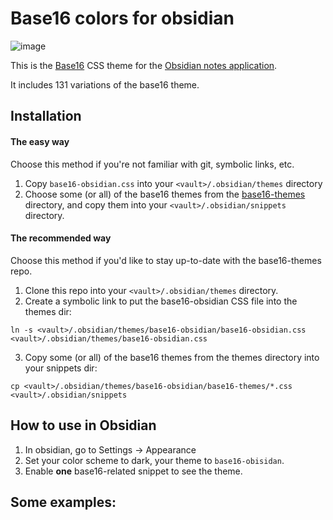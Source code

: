 # Base16 colors for obsidian

![image](https://user-images.githubusercontent.com/38560/123444272-b8feef00-d5a4-11eb-8917-7a82375b675f.png)

This is the [Base16][b16] CSS theme for the [Obsidian notes application][o].

It includes 131 variations of the base16 theme.

## Installation

#### The easy way

Choose this method if you're not familiar with git, symbolic links, etc.

1. Copy `base16-obsidian.css` into your `<vault>/.obsidian/themes` directory
2. Choose some (or all) of the base16 themes from the [base16-themes][themes] directory, and copy them into your `<vault>/.obsidian/snippets` directory.

#### The recommended way

Choose this method if you'd like to stay up-to-date with the base16-themes repo.

1. Clone this repo into your `<vault>/.obsidian/themes` directory.
2. Create a symbolic link to put the base16-obsidian CSS file into the themes dir: 

`ln -s <vault>/.obsidian/themes/base16-obsidian/base16-obsidian.css <vault>/.obsidian/themes/base16-obsidian.css`

3. Copy some (or all) of the base16 themes from the themes directory into your snippets dir:

`cp <vault>/.obsidian/themes/base16-obsidian/base16-themes/*.css <vault>/.obsidian/snippets`

## How to use in Obsidian

1. In obsidian, go to Settings -> Appearance
2. Set your color scheme to dark, your theme to `base16-obisidan`.
3. Enable **one** base16-related snippet to see the theme.

[o]: https://obsidian.md
[b16]: https://github.com/chriskempson/base16
[themes]: https://github.com/gammons/base16-obsidian/tree/main/base16-themes


## Some examples:


